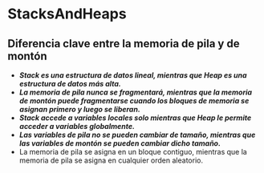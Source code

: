 # StacksAndHeaps

## Diferencia clave entre la memoria de pila y de montón

- **_Stack es una estructura de datos lineal, mientras que Heap es una estructura de datos más alta._**
- **_La memoria de pila nunca se fragmentará, mientras que la memoria de montón puede fragmentarse cuando los bloques de memoria se asignan primero y luego se liberan._**
- **_Stack accede a variables locales solo mientras que Heap le permite acceder a variables globalmente._**
- **_Las variables de pila no se pueden cambiar de tamaño, mientras que las variables de montón se pueden cambiar dicho tamaño._**
- La memoria de pila se asigna en un bloque contiguo, mientras que la memoria de pila se asigna en cualquier orden aleatorio.
